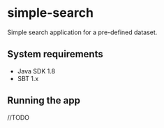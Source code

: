 # simple-search

Simple search application for a pre-defined dataset.

## System requirements
- Java SDK 1.8
- SBT 1.x

## Running the app

//TODO

